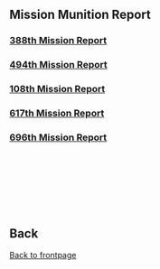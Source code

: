 ## Mission Munition Report

### [388th Mission Report](https://docs.google.com/spreadsheets/d/1As2XqFasM0FPAjxiv4lGiQfk1JPQD1V1_u0XY74Ztbs/edit?usp=sharing)

### [494th Mission Report](https://docs.google.com/spreadsheets/d/1FZolFvo-DXpGgANcUu7QTI255NhqG8VoewH1BMBO_2w/edit?usp=sharing)

### [108th Mission Report](https://docs.google.com/spreadsheets/d/1wlo96MQaw5lKddnf7UB35d_L22bwOu6fINRTN6bwLTA/edit?usp=sharing)

### [617th Mission Report](https://docs.google.com/spreadsheets/d/1leynb2UuGvLbydBhkaSEBITeTu80J40KWsW_0YDuIN0/edit?usp=sharing)

### [696th Mission Report](https://docs.google.com/spreadsheets/d/1NyeXHOvXyW1f0nFc83ZzQZ7cO2AMrISsAm8ouHXWE-Y/edit?usp=sharing)

<br>
<br>
<br>
<br>
<br>
<br>

## Back
[Back to frontpage](https://132nd-vwing.github.io/OPBH-Brief/)
